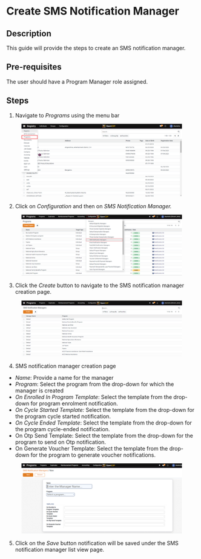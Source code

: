 # Create SMS Notification Manager

## Description

This guide will provide the steps to create an SMS notification manager.

## Pre-requisites

The user should have a Program Manager role assigned.

## Steps

1. Navigate to _Programs_ using the menu bar

<figure><img src="../../../.gitbook/assets/home-page-openg2p (3).png" alt=""><figcaption></figcaption></figure>

2. Click on _Configuration_ and then on _SMS Notification Manager._

<figure><img src="../../../.gitbook/assets/sms-notification.png" alt=""><figcaption></figcaption></figure>

3. Click the _Create_ button to navigate to the SMS notification manager creation page.

<figure><img src="../../../.gitbook/assets/sms-create.PNG" alt=""><figcaption></figcaption></figure>

4. SMS notification manager creation page

* _Name_: Provide a name for the manager
* _Program_: Select the program from the drop-down for which the manager is created
* _On Enrolled In Program Template_: Select the template from the drop-down for program enrolment notification.
* _On Cycle Started Template:_ Select the template from the drop-down for the program cycle started notification.
* _On Cycle Ended Template_: Select the template from the drop-down for the program cycle-ended notification.
* On Otp Send Template: Select the template from the drop-down for the program to send on Otp notification.
* On Generate Voucher Template: Select the template from the drop-down for the program to generate voucher notifications.

<figure><img src="../../../.gitbook/assets/sms-create-page.PNG" alt=""><figcaption></figcaption></figure>

5. Click on the _Save_ button notification will be saved under the SMS notification manager list view page.

